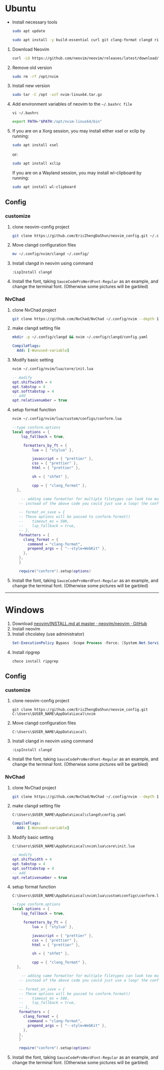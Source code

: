 
# Ubuntu
- Install necessary tools
  ```bash
  sudo apt update
  ```
  ```bash
  sudo apt install -y build-essential curl git clang-format clangd ripgrep
  ```

1. Download Neovim
   ```bash
   curl -LO https://github.com/neovim/neovim/releases/latest/download/nvim-linux64.tar.gz
   ```
2. Remove old version
   ```bash
   sudo rm -rf /opt/nvim
   ```
3. Install new version
   ```bash
   sudo tar -C /opt -xzf nvim-linux64.tar.gz
   ```
4. Add  environment variables of neovim to the `~/.bashrc file`
   ```
   vi ~/.bashrc
   ```
   ```bash
   export PATH="$PATH:/opt/nvim-linux64/bin"
   ```
5. If you are on a Xorg session, you may install either xsel or xclip by running:
   ```bash
   sudo apt install xsel
   ```
    or:
    ```bash
    sudo apt install xclip
    ```
    If you are on a Wayland session, you may install wl-clipboard by running:
    ```bash
    sudo apt install wl-clipboard
    ```

## Config
### customize
1. clone neovim-config project
   ```bash
   git clone https://github.com/EricZhengDaShun/neovim_config.git ~/.config/nvim
   ```
2.  Move clangd configuration files
    ```bash
    mv ~/.config/nvim/clangd ~/.config/
    ```
3. Install clangd in neovim using command
   ```
   :LspInstall clangd
   ```
4. Install the font, taking `SauceCodeProNerdFont-Regular` as an example, and change the terminal font. (Otherwise some pictures will be garbled)
### NvChad
1. clone NvChad project
   ```bash
   git clone https://github.com/NvChad/NvChad ~/.config/nvim --depth 1 && nvim
   ```
2.  make clangd setting file
    ```bash
    mkdir -p ~/.config/clangd && nvim ~/.config/clangd/config.yaml
    ```
    ```yaml
    CompileFlags:
      Add: [-Wunused-variable]
    ```
1.  Modify basic setting
    ```bash
    nvim ~/.config/nvim/lua/core/init.lua 
    ```
    ```lua
    -- modify
    opt.shiftwidth = 4
    opt.tabstop = 4
    opt.softtabstop = 4
    -- add
    opt.relativenumber = true
    ```
5. setup format function
   ```bash
   nvim ~/.config/nvim/lua/custom/configs/conform.lua
   ```
   ```lua
   --type conform.options
   local options = {
       lsp_fallback = true,

        formatters_by_ft = {
            lua = { "stylua" },

            javascript = { "prettier" },
            css = { "prettier" },
            html = { "prettier" },

            sh = { "shfmt" },

            cpp = { "clang_format" },
     },

       -- adding same formatter for multiple filetypes can look too much work for some
      -- instead of the above code you could just use a loop! the config is just a table after all!
   
      -- format_on_save = {
      -- These options will be passed to conform.format()
      --    timeout_ms = 500,
      --    lsp_fallback = true,
      -- },
      formatters = {
        clang_format = {
          command = "clang-format",
          prepend_args = { "--style=WebKit" },
        },
      },
      }

      require("conform").setup(options)
      ```
5. Install the font, taking `SauceCodeProNerdFont-Regular` as an example, and change the terminal font. (Otherwise some pictures will be garbled)

---

# Windows
1. Download [neovim/INSTALL.md at master · neovim/neovim · GitHub](https://github.com/neovim/neovim/blob/master/INSTALL.md)
2. Install neovim
3. Install chcolatey (use administrator)
   ```powershell
   Set-ExecutionPolicy Bypass -Scope Process -Force; [System.Net.ServicePointManager]::SecurityProtocol = [System.Net.ServicePointManager]::SecurityProtocol -bor 3072; iex ((New-Object System.Net.WebClient).DownloadString('https://community.chocolatey.org/install.ps1'))
   ```
4. Install ripgrep
    ```
    choco install ripgrep
    ```
## Config
### customize
1. clone neovim-config project
   ```
   git clone https://github.com/EricZhengDaShun/neovim_config.git C:\Users\$USER_NAME\AppData\Local\nvim
   ```
2. Move clangd configuration files
   ```
   C:\Users\$USER_NAME\AppData\Local\
   ```
3. Install clangd in neovim using command
   ```
   :LspInstall clangd
   ```
4. Install the font, taking `SauceCodeProNerdFont-Regular` as an example, and change the terminal font. (Otherwise some pictures will be garbled)
### NvChad
1. clone NvChad project
   ```bash
   git clone https://github.com/NvChad/NvChad ~/.config/nvim --depth 1 && nvim
   ```
2.  make clangd setting file
    ```
    C:\Users\$USER_NAME\AppData\Local\clangd\config.yaml
    ```
    ```yaml
    CompileFlags:
      Add: [-Wunused-variable]
    ```
3.  Modify basic setting
    ```
    C:\Users\$USER_NAME\AppData\Local\nvim\lua\core\init.lua 
    ```
    ```lua
    -- modify
    opt.shiftwidth = 4
    opt.tabstop = 4
    opt.softtabstop = 4
    -- add
    opt.relativenumber = true
    ```
4. setup format function
   ```
   C:\Users\$USER_NAME\AppData\Local\nvim\lua\custom\configs\conform.lua
   ```
   ```lua
   --type conform.options
   local options = {
       lsp_fallback = true,

        formatters_by_ft = {
            lua = { "stylua" },

            javascript = { "prettier" },
            css = { "prettier" },
            html = { "prettier" },

            sh = { "shfmt" },

            cpp = { "clang_format" },
     },

       -- adding same formatter for multiple filetypes can look too much work for some
      -- instead of the above code you could just use a loop! the config is just a table after all!
   
      -- format_on_save = {
      -- These options will be passed to conform.format()
      --    timeout_ms = 500,
      --    lsp_fallback = true,
      -- },
      formatters = {
        clang_format = {
          command = "clang-format",
          prepend_args = { "--style=WebKit" },
        },
      },
      }

      require("conform").setup(options)
      ```
5. Install the font, taking `SauceCodeProNerdFont-Regular` as an example, and change the terminal font. (Otherwise some pictures will be garbled)
